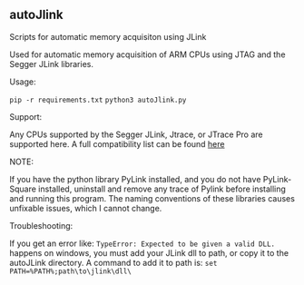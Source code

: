 ## autoJlink
Scripts for automatic memory acquisiton using JLink

Used for automatic memory acquisition of ARM CPUs using JTAG and the Segger JLink libraries. 

Usage:

``` pip -r requirements.txt ```
``` python3 autoJlink.py ```

Support:

Any CPUs supported by the Segger JLink, Jtrace, or JTrace Pro are supported here. A full compatibility list can be found [here](https://www.segger.com/supported-devices/jlink/)

NOTE:

If you have the python library PyLink installed, and you do not have PyLink-Square installed, uninstall and remove any trace of Pylink before installing and running this program. The naming conventions of these libraries causes unfixable issues, which I cannot change. 

Troubleshooting:

If you get an error like: ```TypeError: Expected to be given a valid DLL.``` happens on windows, you must add your JLink dll to path, or copy it to the autoJLink directory. A command to add it to path is: ```set PATH=%PATH%;path\to\jlink\dll\```

